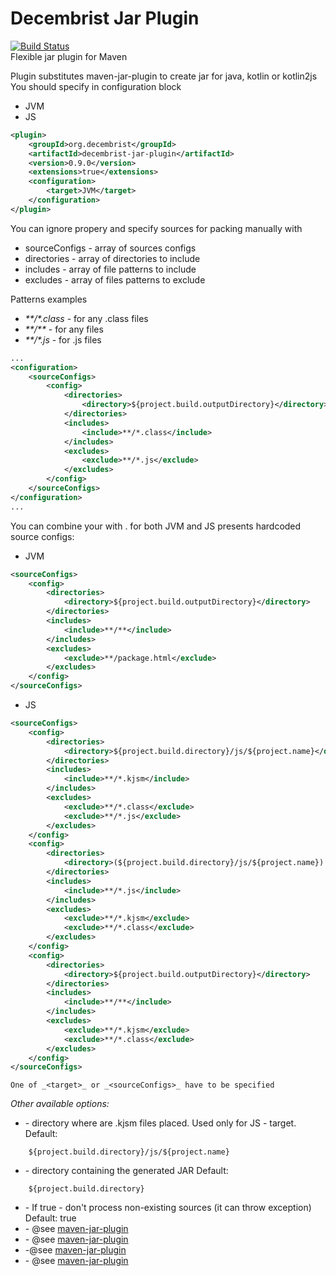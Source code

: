 # Decembrist Jar Plugin 
[![Build Status](https://travis-ci.org/decembrist-revolt/decembrist-jar-plugin.svg?branch=master)](https://travis-ci.org/decembrist-revolt/decembrist-jar-plugin)  
Flexible jar plugin for Maven 

Plugin substitutes maven-jar-plugin to create jar for java, kotlin or kotlin2js
You should specify _<target>_ in configuration block  
 - JVM
 - JS

```xml
<plugin>
    <groupId>org.decembrist</groupId>
    <artifactId>decembrist-jar-plugin</artifactId>
    <version>0.9.0</version>
    <extensions>true</extensions>
    <configuration>
        <target>JVM</target>
    </configuration>
</plugin>
```  
You can ignore _<target>_ propery and specify sources for packing manually with _<sourceConfigs>_
 - sourceConfigs - array of sources configs
 - directories - array of directories to include
 - includes - array of file patterns to include
 - excludes - array of files patterns to exclude

Patterns examples 
 - _\*\*/*.class_ - for any .class files
 - _\*\*/**_ - for any files
 - _\*\*/*.js_ - for .js files
```xml
...
<configuration>
    <sourceConfigs>
        <config>
            <directories>
                <directory>${project.build.outputDirectory}</directory>
            </directories>
            <includes>
                <include>**/*.class</include>
            </includes>
            <excludes>
                <exclude>**/*.js</exclude>
            </excludes>
        </config>
    </sourceConfigs>
</configuration>
...
```

You can combine your _<sourceConfigs>_ with _<target>_.
_<target>_ for both JVM and JS presents hardcoded source configs:
 - JVM  
```xml
<sourceConfigs>
    <config>
        <directories>
            <directory>${project.build.outputDirectory}</directory>
        </directories>
        <includes>
            <include>**/**</include>
        </includes>
        <excludes>
            <exclude>**/package.html</exclude>
        </excludes>
    </config>
</sourceConfigs>
```
 - JS  
```xml
<sourceConfigs>
    <config>
        <directories>
            <directory>${project.build.directory}/js/${project.name}</directory>
        </directories>
        <includes>
            <include>**/*.kjsm</include>
        </includes>
        <excludes>
            <exclude>**/*.class</exclude>
            <exclude>**/*.js</exclude>
        </excludes>
    </config>
    <config>
        <directories>
            <directory>(${project.build.directory}/js/${project.name}).parentFile</directory>
        </directories>
        <includes>
            <include>**/*.js</include>
        </includes>
        <excludes>
            <exclude>**/*.kjsm</exclude>
            <exclude>**/*.class</exclude>
        </excludes>
    </config>
    <config>
        <directories>
            <directory>${project.build.outputDirectory}</directory>
        </directories>
        <includes>
            <include>**/**</include>
        </includes>
        <excludes>
            <exclude>**/*.kjsm</exclude>
            <exclude>**/*.class</exclude>
        </excludes>
    </config>
</sourceConfigs>
```

```One of _<target>_ or _<sourceConfigs>_ have to be specified```

_Other available options:_
 - <jsDefaultKjsmDirectory> - directory where are .kjsm files placed. Used only for JS - target. 
Default:
```maven
    ${project.build.directory}/js/${project.name}
```
 - <outputDirectory> - directory containing the generated JAR
Default:
```maven
    ${project.build.directory}
```
 - <skipNonExistingDirs> - If true - don't process non-existing sources (it can throw exception) Default: true
 - <classifier> - @see [maven-jar-plugin](https://maven.apache.org/plugins/maven-jar-plugin/jar-mojo.html)
 - <archive> - @see [maven-jar-plugin](https://maven.apache.org/plugins/maven-jar-plugin/jar-mojo.html)
 - <forceCreation> -@see [maven-jar-plugin](https://maven.apache.org/plugins/maven-jar-plugin/jar-mojo.html)
 - <skipIfEmpty> - @see [maven-jar-plugin](https://maven.apache.org/plugins/maven-jar-plugin/jar-mojo.html)